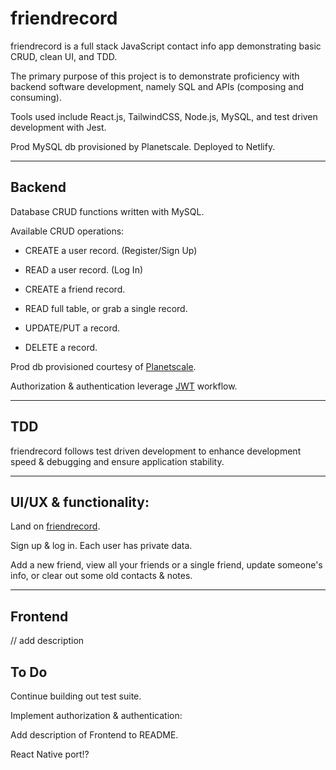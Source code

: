 # friendrecord

friendrecord is a full stack JavaScript contact info app demonstrating basic CRUD, clean UI, and TDD.

The primary purpose of this project is to demonstrate proficiency with backend software development, namely SQL and APIs (composing and consuming).

Tools used include React.js, TailwindCSS, Node.js, MySQL, and test driven development with Jest.

Prod MySQL db provisioned by Planetscale.
Deployed to Netlify.

---

## Backend

Database CRUD functions written with MySQL.

Available CRUD operations:

- CREATE a user record. (Register/Sign Up)
- READ a user record. (Log In)

- CREATE a friend record.
- READ full table, or grab a single record.
- UPDATE/PUT a record.
- DELETE a record.

Prod db provisioned courtesy of [Planetscale](https://planetscale.com/).

Authorization & authentication leverage [JWT](https://jwt.io/) workflow.

---

## TDD

friendrecord follows test driven development to enhance development speed & debugging and ensure application stability.

---

## UI/UX & functionality:

Land on [friendrecord](https://friendrecord.com).

Sign up & log in. Each user has private data.

Add a new friend, view all your friends or a single friend, update someone's info, or clear out some old contacts & notes.

---

## Frontend

// add description

## To Do

Continue building out test suite.

Implement authorization & authentication:

Add description of Frontend to README.

React Native port!?
